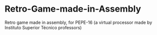 # Retro-Game-made-in-Assembly
Retro game made in assembly, for PEPE-16 (a virtual processor made by Instituto Superior Técnico professors)
